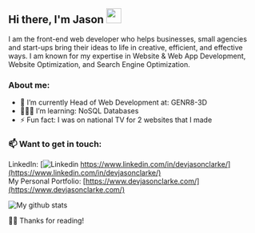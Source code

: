 ## Hi there, I'm Jason <img src="https://raw.githubusercontent.com/iampavangandhi/iampavangandhi/master/gifs/Hi.gif" width="30px">


I am the front-end web developer who helps businesses, small agencies and start-ups bring their ideas to life in creative, efficient, and effective ways. I am known for my expertise in Website & Web App Development, Website Optimization, and Search Engine Optimization.<br>

### About me: 
- 🔭 I’m currently Head of Web Development at: GENR8-3D 
- 👨🏾‍💻 I’m learning: NoSQL Databases
- ⚡ Fun fact: I was on national TV for 2 websites that I made 

### 📫 Want to get in touch: 
LinkedIn: [![Linkedin](https://i.stack.imgur.com/gVE0j.png) https://www.linkedin.com/in/devjasonclarke/](https://www.linkedin.com/in/devjasonclarke/) <br>
My Personal Portfolio: [https://www.devjasonclarke.com/](https://www.devjasonclarke.com/)


![My github stats](https://github-readme-stats.vercel.app/api?username=devJasonClarke&show_icons=true&theme=dark)
 
🙏🏾 Thanks for reading!

